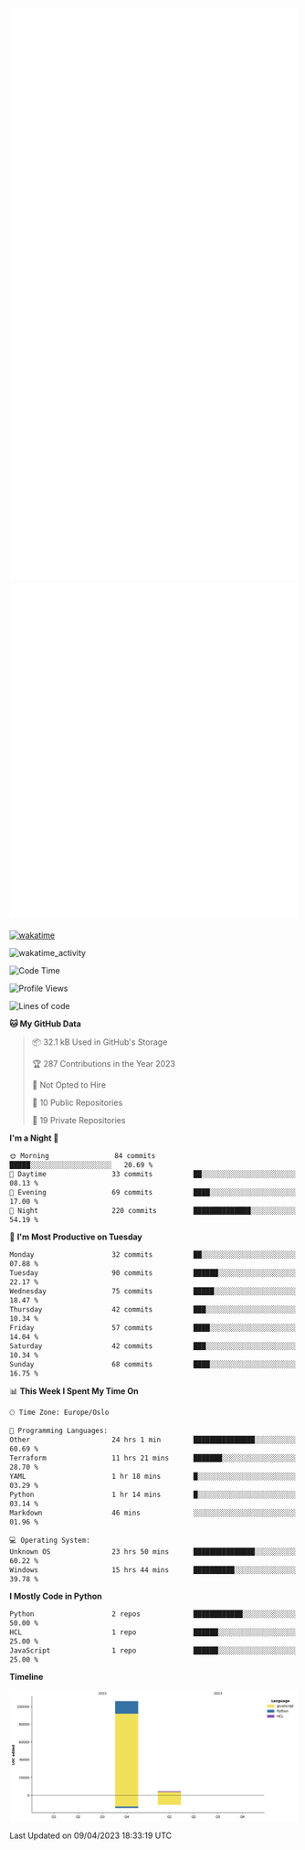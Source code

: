 ![Metrics](/metrics.svg)![Additional metrics](metrics.additional.svg)
----------------------------------------------------------------------------------------------------------------------------------------------------

[![wakatime](https://wakatime.com/badge/user/139c3dc8-b99d-475a-b6b4-e7663d03add8.svg)](https://wakatime.com/@139c3dc8-b99d-475a-b6b4-e7663d03add8)

![wakatime_activity](https://wakatime.com/share/@merca/d0fb6363-0f77-40ae-9525-9b9347ed2e36.svg)

<!--START_SECTION:waka-->
![Code Time](http://img.shields.io/badge/Code%20Time-6%2C485%20hrs%2033%20mins-blue)

![Profile Views](http://img.shields.io/badge/Profile%20Views-5-blue)

![Lines of code](https://img.shields.io/badge/From%20Hello%20World%20I%27ve%20Written-110.4%20thousand%20lines%20of%20code-blue)

**🐱 My GitHub Data** 

> 📦 32.1 kB Used in GitHub's Storage 
 > 
> 🏆 287 Contributions in the Year 2023
 > 
> 🚫 Not Opted to Hire
 > 
> 📜 10 Public Repositories 
 > 
> 🔑 19 Private Repositories 
 > 
**I'm a Night 🦉** 

```text
🌞 Morning                84 commits          █████░░░░░░░░░░░░░░░░░░░░   20.69 % 
🌆 Daytime                33 commits          ██░░░░░░░░░░░░░░░░░░░░░░░   08.13 % 
🌃 Evening                69 commits          ████░░░░░░░░░░░░░░░░░░░░░   17.00 % 
🌙 Night                  220 commits         ██████████████░░░░░░░░░░░   54.19 % 
```
📅 **I'm Most Productive on Tuesday** 

```text
Monday                   32 commits          ██░░░░░░░░░░░░░░░░░░░░░░░   07.88 % 
Tuesday                  90 commits          ██████░░░░░░░░░░░░░░░░░░░   22.17 % 
Wednesday                75 commits          █████░░░░░░░░░░░░░░░░░░░░   18.47 % 
Thursday                 42 commits          ███░░░░░░░░░░░░░░░░░░░░░░   10.34 % 
Friday                   57 commits          ████░░░░░░░░░░░░░░░░░░░░░   14.04 % 
Saturday                 42 commits          ███░░░░░░░░░░░░░░░░░░░░░░   10.34 % 
Sunday                   68 commits          ████░░░░░░░░░░░░░░░░░░░░░   16.75 % 
```


📊 **This Week I Spent My Time On** 

```text
🕑︎ Time Zone: Europe/Oslo

💬 Programming Languages: 
Other                    24 hrs 1 min        ███████████████░░░░░░░░░░   60.69 % 
Terraform                11 hrs 21 mins      ███████░░░░░░░░░░░░░░░░░░   28.70 % 
YAML                     1 hr 18 mins        █░░░░░░░░░░░░░░░░░░░░░░░░   03.29 % 
Python                   1 hr 14 mins        █░░░░░░░░░░░░░░░░░░░░░░░░   03.14 % 
Markdown                 46 mins             ░░░░░░░░░░░░░░░░░░░░░░░░░   01.96 % 

💻 Operating System: 
Unknown OS               23 hrs 50 mins      ███████████████░░░░░░░░░░   60.22 % 
Windows                  15 hrs 44 mins      ██████████░░░░░░░░░░░░░░░   39.78 % 
```

**I Mostly Code in Python** 

```text
Python                   2 repos             ████████████░░░░░░░░░░░░░   50.00 % 
HCL                      1 repo              ██████░░░░░░░░░░░░░░░░░░░   25.00 % 
JavaScript               1 repo              ██████░░░░░░░░░░░░░░░░░░░   25.00 % 
```



**Timeline**

![Lines of Code chart](https://raw.githubusercontent.com/merca/merca/current/assets/bar_graph.png)


 Last Updated on 09/04/2023 18:33:19 UTC
<!--END_SECTION:waka-->
